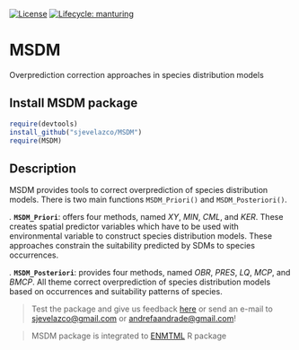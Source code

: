 [![License](https://img.shields.io/badge/license-GPL%20%28%3E=%203%29-lightgrey.svg?style=flat)](http://www.gnu.org/licenses/gpl-3.0.html)
[![Lifecycle:
manturing](https://img.shields.io/badge/lifecycle-manturing-blue.svg)](https://www.tidyverse.org/lifecycle/#manturing)

# MSDM
Overprediction correction approaches in species distribution models


## Install MSDM package

```r
require(devtools)  
install_github("sjevelazco/MSDM")  
require(MSDM)
```


## Description

MSDM provides tools to correct overprediction of species distribution models. There is two main functions `MSDM_Priori()` and `MSDM_Posteriori()`. 

*.* **`MSDM_Priori`**: offers four methods, named *XY*, *MIN*,  *CML*, and *KER*. These creates spatial predictor variables which have to be used with environmental variable to construct species distribution models. These approaches constrain the suitability predicted by SDMs to species occurrences.

*.* **`MSDM_Posteriori`**: provides four methods, named *OBR*, *PRES*, *LQ*, *MCP*, and *BMCP*. All theme correct overprediction of species distribution models based on occurrences and suitability patterns of species. 

> Test the package and give us feedback [here](https://github.com/andrefaa/MSDM/issues) or send an e-mail to sjevelazco@gmail.com or andrefaandrade@gmail.com!

> MSDM package is integrated to [ENMTML](https://github.com/andrefaa/ENMTML) R package
